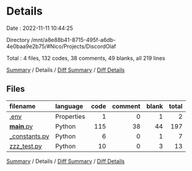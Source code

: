 # Details

Date : 2022-11-11 10:44:25

Directory /mnt/a8e88b41-8715-495f-a6db-4e0baa9e2b75/#Nico/Projects/DiscordOlaf

Total : 4 files,  132 codes, 38 comments, 49 blanks, all 219 lines

[Summary](results.md) / Details / [Diff Summary](diff.md) / [Diff Details](diff-details.md)

## Files
| filename | language | code | comment | blank | total |
| :--- | :--- | ---: | ---: | ---: | ---: |
| [.env](/.env) | Properties | 1 | 0 | 1 | 2 |
| [__main__.py](/__main__.py) | Python | 115 | 38 | 44 | 197 |
| [_constants.py](/_constants.py) | Python | 6 | 0 | 1 | 7 |
| [zzz_test.py](/zzz_test.py) | Python | 10 | 0 | 3 | 13 |

[Summary](results.md) / Details / [Diff Summary](diff.md) / [Diff Details](diff-details.md)
